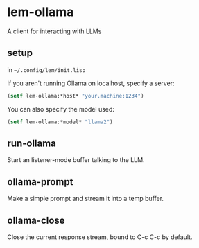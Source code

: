 # lem-ollama

A client for interacting with LLMs

## setup

in ``~/.config/lem/init.lisp``

If you aren't running Ollama on localhost, specify a server:

```lisp
(setf lem-ollama:*host* "your.machine:1234")
```

You can also specify the model used:

```lisp
(setf lem-ollama:*model* "llama2")
```

## run-ollama

Start an listener-mode buffer talking to the LLM.

## ollama-prompt

Make a simple prompt and stream it into a temp buffer.

## ollama-close

Close the current response stream, bound to C-c C-c by default.